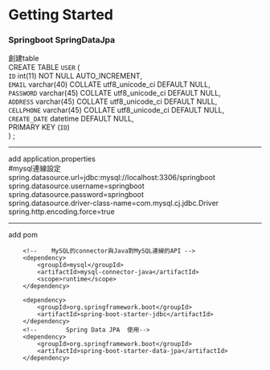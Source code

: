 # Getting Started

### Springboot SpringDataJpa

創建table  
CREATE TABLE `USER` (  
       `ID` int(11) NOT NULL AUTO_INCREMENT,  
       `EMAIL` varchar(40) COLLATE utf8_unicode_ci DEFAULT NULL,  
       `PASSWORD` varchar(45) COLLATE utf8_unicode_ci DEFAULT NULL,  
       `ADDRESS` varchar(45) COLLATE utf8_unicode_ci DEFAULT NULL,  
       `CELLPHONE` varchar(45) COLLATE utf8_unicode_ci DEFAULT NULL,  
       `CREATE_DATE` datetime DEFAULT NULL,  
       PRIMARY KEY (`ID`)  
     ) ;  
***     
add application.properties  
#mysql連線設定  
spring.datasource.url=jdbc:mysql://localhost:3306/springboot  
spring.datasource.username=springboot  
spring.datasource.password=springboot  
spring.datasource.driver-class-name=com.mysql.cj.jdbc.Driver  
spring.http.encoding.force=true
***
add pom

		<!--   	MySQL的connector與Java對MySQL連線的API -->
    	<dependency>
		    <groupId>mysql</groupId>
		    <artifactId>mysql-connector-java</artifactId>
			<scope>runtime</scope>
		</dependency>

		<dependency>
		    <groupId>org.springframework.boot</groupId>
		    <artifactId>spring-boot-starter-jdbc</artifactId>
		</dependency>
        <!-- 		Spring Data JPA  使用-->
		<dependency>
			<groupId>org.springframework.boot</groupId>
			<artifactId>spring-boot-starter-data-jpa</artifactId>
		</dependency>